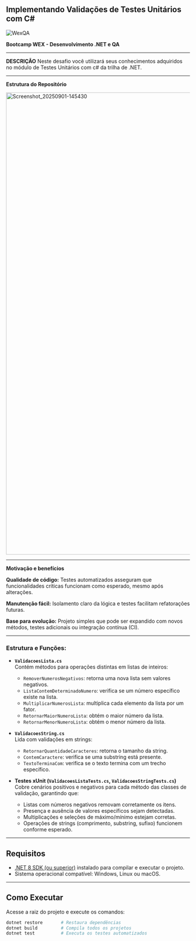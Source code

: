 ## Implementando Validações de Testes Unitários com C# 


![WexQA](https://github.com/user-attachments/assets/62673043-fa27-4802-8c64-68a9411dcfcf)




**Bootcamp WEX - Desenvolvimento .NET e QA**

---

**DESCRIÇÃO**
Neste desafio você utilizará seus conhecimentos adquiridos no módulo de Testes Unitários com c# da trilha de .NET.

---

**Estrutura do Repositório**


<img width="1011" height="1262" alt="Screenshot_20250901-145430" src="https://github.com/user-attachments/assets/19876a8d-7b9b-4176-b8f4-c74d8845a5a9" />


---


**Motivação e benefícios**

**Qualidade de código:** Testes automatizados asseguram que funcionalidades críticas funcionam como esperado, mesmo após alterações.

**Manutenção fácil:** Isolamento claro da lógica e testes facilitam refatorações futuras.

**Base para evolução:** Projeto simples que pode ser expandido com novos métodos, testes adicionais ou integração contínua (CI). 

---


### Estrutura e Funções:

- **`ValidacoesLista.cs`**  
  Contém métodos para operações distintas em listas de inteiros:
  - `RemoverNumerosNegativos`: retorna uma nova lista sem valores negativos.  
  - `ListaContemDeterminadoNumero`: verifica se um número específico existe na lista.  
  - `MultiplicarNumerosLista`: multiplica cada elemento da lista por um fator.  
  - `RetornarMaiorNumeroLista`: obtém o maior número da lista.  
  - `RetornarMenorNumeroLista`: obtém o menor número da lista.  

- **`ValidacoesString.cs`**  
  Lida com validações em strings:
  - `RetornarQuantidadeCaracteres`: retorna o tamanho da string.  
  - `ContemCaractere`: verifica se uma substring está presente.  
  - `TextoTerminaCom`: verifica se o texto termina com um trecho específico.  

- **Testes xUnit (`ValidacoesListaTests.cs`, `ValidacoesStringTests.cs`)**  
  Cobre cenários positivos e negativos para cada método das classes de validação, garantindo que:
  - Listas com números negativos removam corretamente os itens.  
  - Presença e ausência de valores específicos sejam detectadas.  
  - Multiplicações e seleções de máximo/mínimo estejam corretas.  
  - Operações de strings (comprimento, substring, sufixo) funcionem conforme esperado.

---

##  Requisitos

- [.NET 8 SDK (ou superior)](https://dotnet.microsoft.com/download) instalado para compilar e executar o projeto.
- Sistema operacional compatível: Windows, Linux ou macOS.

---

##  Como Executar

Acesse a raiz do projeto e execute os comandos:

```bash
dotnet restore       # Restaura dependências
dotnet build         # Compila todos os projetos
dotnet test          # Executa os testes automatizados





